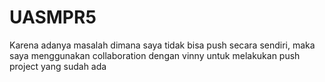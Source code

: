 # UASMPR5
Karena adanya masalah dimana saya tidak bisa push secara sendiri, maka saya menggunakan collaboration dengan vinny untuk melakukan push project yang sudah ada
